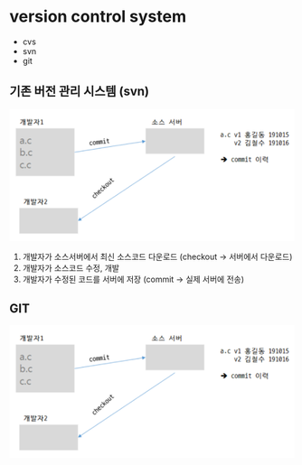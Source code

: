 # version control system
- cvs
- svn
- git

## 기존 버전 관리 시스템 (svn)
![svn](./svn.png)
1. 개발자가 소스서버에서 최신 소스코드 다운로드
   (checkout -> 서버에서 다운로드)
2. 개발자가 소스코드 수정, 개발
3. 개발자가 수정된 코드를 서버에 저장
   (commit -> 실제 서버에 전송)

## GIT
![git](./git.png)
